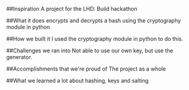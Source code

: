 ##Inspiration
A project for the LHD: Build hackathon

##What it does
encrypts and decrypts a hash using the cryptography module in python

##How we built it
I used the cryptography module in python to do this.

##Challenges we ran into
Not able to use our own key, but use the generator.

##Accomplishments that we're proud of
The project as a whole

##What we learned
a lot about hashing, keys and salting
